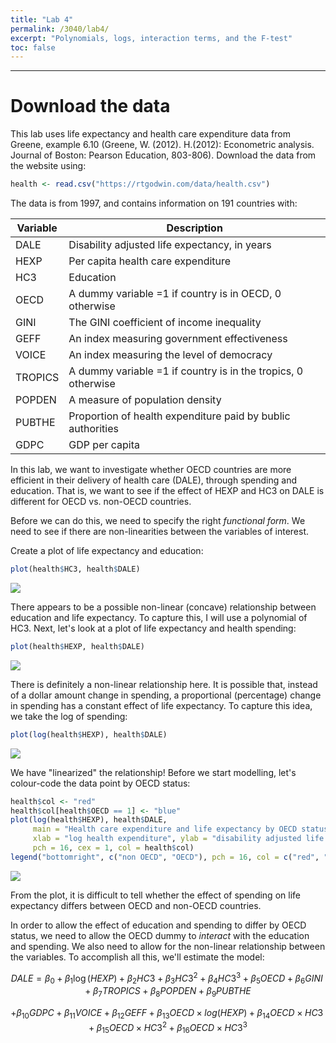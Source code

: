 ```yaml
---
title: "Lab 4"
permalink: /3040/lab4/
excerpt: "Polynomials, logs, interaction terms, and the F-test"
toc: false
---
```


------------------------------------------------------------------------

# Download the data

This lab uses life expectancy and health care expenditure data from Greene, example 6.10 (Greene, W. (2012). H.(2012): Econometric analysis. Journal of Boston: Pearson Education, 803-806). Download the data from the website using:

```r
health <- read.csv("https://rtgodwin.com/data/health.csv")
```

The data is from 1997, and contains information on 191 countries with:

| Variable                   	| Description 	|
|------------------------------	|--------	|
| DALE                  	| Disability adjusted life expectancy, in years    	|
| HEXP 	| Per capita health care expenditure    	|
| HC3                   	| Education   	|
| OECD  | A dummy variable =1 if country is in OECD, 0 otherwise |
| GINI | The GINI coefficient of income inequality |
| GEFF | An index measuring government effectiveness |
| VOICE | An index measuring the level of democracy |
| TROPICS | A dummy variable =1 if country is in the tropics, 0 otherwise |
| POPDEN | A measure of population density |
| PUBTHE | Proportion of health expenditure paid by bublic authorities |
| GDPC | GDP per capita |

In this lab, we want to investigate whether OECD countries are more efficient in their delivery of health care (DALE), through spending and education. That is, we want to see if the effect of HEXP and HC3 on DALE is different for OECD vs. non-OECD countries.

Before we can do this, we need to specify the right _functional form_. We need to see if there are non-linearities between the variables of interest.

Create a plot of life expectancy and education:

```r
plot(health$HC3, health$DALE)
```

![](https://rtgodwin.com/3040/images/p1.png)

There appears to be a possible non-linear (concave) relationship between education and life expectancy. To capture this, I will use a polynomial of HC3. Next, let's look at a plot of life expectancy and health spending:

```r
plot(health$HEXP, health$DALE)
```

![](https://rtgodwin.com/3040/images/p2.png)

There is definitely a non-linear relationship here. It is possible that, instead of a dollar amount change in spending, a proportional (percentage) change in spending has a constant effect of life expectancy. To capture this idea, we take the log of spending:

```r
plot(log(health$HEXP), health$DALE)
```

![](https://rtgodwin.com/3040/images/p3.png)

We have "linearized" the relationship! Before we start modelling, let's colour-code the data point by OECD status:

```r
health$col <- "red"
health$col[health$OECD == 1] <- "blue"
plot(log(health$HEXP), health$DALE, 
     main = "Health care expenditure and life expectancy by OECD status",
     xlab = "log health expenditure", ylab = "disability adjusted life expectancy",
     pch = 16, cex = 1, col = health$col)
legend("bottomright", c("non OECD", "OECD"), pch = 16, col = c("red", "blue"))
```

![](https://rtgodwin.com/3040/images/p4.png)

From the plot, it is difficult to tell whether the effect of spending on life expectancy differs between OECD and non-OECD countries.

In order to allow the effect of education and spending to differ by OECD status, we need to allow the OECD dummy to _interact_ with the education and spending. We also need to allow for the non-linear relationship between the variables. To accomplish all this, we'll estimate the model:

$$DALE = \beta_0 + \beta_1 \log(HEXP) + \beta_2 HC3 + \beta_3HC3^2 + \beta_4HC3^3 + \beta_5OECD + \beta_6GINI + \beta_7TROPICS + \beta_8POPDEN + \beta_9PUBTHE$$

$$+ \beta_{10}GDPC + \beta_{11}VOICE + \beta_{12}GEFF + \beta_{13}OECD \times log(HEXP) + \beta_{14}OECD \times HC3 + \beta_{15}OECD \times HC3^2 + \beta_{16}OECD \times HC3^3 $$


